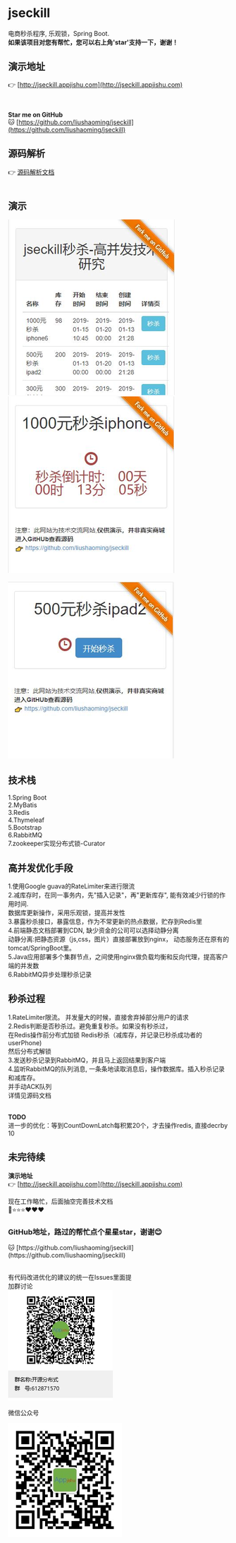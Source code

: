# jseckill
电商秒杀程序, 乐观锁，Spring Boot.
<br/>
<b>如果该项目对您有帮忙，您可以右上角'star'支持一下，谢谢！</b>
<br/>
<h2>演示地址</h2>

👉 [http://jseckill.appjishu.com](http://jseckill.appjishu.com)

<br/>

**Star me on GitHub** <br/>
🐱 [https://github.com/liushaoming/jseckill](https://github.com/liushaoming/jseckill) 
<br/>  

## 源码解析             
👉 [源码解析文档](SOURCE-README.md)
<br/><br/>

## 演示
![](doc/image/demo-1.jpg)  &nbsp;&nbsp; ![](doc/image/demo-2.jpg) 
<br/>
<br/>
![](doc/image/demo-3.jpg)


## 技术栈
1.Spring Boot <br/>
2.MyBatis <br/>
3.Redis <br/>
4.Thymeleaf <br/>
5.Bootstrap <br/>
6.RabbitMQ <br/>
7.zookeeper实现分布式锁-Curator <br/>

## 高并发优化手段
1.使用Google guava的RateLimiter来进行限流
<br/>
2.减库存时，在同一事务内，先"插入记录"，再"更新库存", 能有效减少行锁的作用时间.
<br/>
数据库更新操作，采用乐观锁，提高并发性 
<br/>
3.暴露秒杀接口，暴露信息，作为不常更新的热点数据，贮存到Redis里 
<br/>
4.前端静态文档部署到CDN, 缺少资金的公司可以选择动静分离 <br/>
动静分离:把静态资源（js,css，图片）直接部署放到nginx， 动态服务还在原有的tomcat/SpringBoot里。
<br/>
5.Java应用部署多个集群节点，之间使用nginx做负载均衡和反向代理，提高客户端的并发数
<br/>
6.RabbitMQ异步处理秒杀记录<br/>

## 秒杀过程
1.RateLimiter限流。 并发量大的时候，直接舍弃掉部分用户的请求 <br/>
2.Redis判断是否秒杀过。避免重复秒杀。如果没有秒杀过， <br/>
在Redis操作前分布式加锁
Redis秒杀（减库存，并记录已秒杀成功者的userPhone) <br/>
然后分布式解锁 <br/>
3.发送秒杀记录到RabbitMQ，并且马上返回结果到客户端 <br/>
4.监听RabbitMQ的队列消息, 一条条地读取消息后，操作数据库。插入秒杀记录和减库存。 <br/>
并手动ACK队列 <br/>
详情见源码文档 <br/>

<br/>
<b>TODO</b> <br/>
进一步的优化：等到CountDownLatch每积累20个，才去操作redis, 直接decrby 10 

## 未完待续
<b>演示地址</b><br/>
👉 [http://jseckill.appjishu.com](http://jseckill.appjishu.com) <br/>

 现在工作略忙，后面抽空完善技术文档<br/>
📌⭐⭐⭐❤❤❤ <br/>
<h3><b>GitHub地址，路过的帮忙点个星星star，谢谢😊</b></h3>
🐱 [https://github.com/liushaoming/jseckill](https://github.com/liushaoming/jseckill) 
<br/>
<br/>

有代码改进优化的建议的统一在Issues里面提
<br/>
加群讨论 
<br/>
![](doc/image/group-qrcode.png)

微信公众号

![](doc/image/public-account.jpg)

